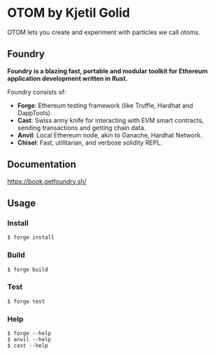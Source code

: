 # OTOM by Kjetil Golid
OTOM lets you create and experiment with particles we call otoms.

## Foundry

**Foundry is a blazing fast, portable and modular toolkit for Ethereum application development written in Rust.**

Foundry consists of:

-   **Forge**: Ethereum testing framework (like Truffle, Hardhat and DappTools).
-   **Cast**: Swiss army knife for interacting with EVM smart contracts, sending transactions and getting chain data.
-   **Anvil**: Local Ethereum node, akin to Ganache, Hardhat Network.
-   **Chisel**: Fast, utilitarian, and verbose solidity REPL.

## Documentation

https://book.getfoundry.sh/

## Usage

### Install

```shell
$ forge install
```

### Build

```shell
$ forge build
```

### Test

```shell
$ forge test
```

### Help

```shell
$ forge --help
$ anvil --help
$ cast --help
```
